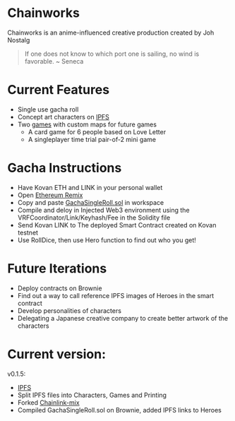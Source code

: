 # Chainworks
Chainworks is an anime-influenced creative production created by Joh Nostalg

> If one does not know to which port one is sailing, no wind is favorable. ~ Seneca

# Current Features
- Single use gacha roll
- Concept art characters on [IPFS](https://ipfs.io/ipfs/QmZAMCQxjeSu2JH1n6DtDXXm3zJJ82t7HCxCSWq5XwQwvq)
- Two [games](https://ipfs.io/ipfs/QmbPAhB2Q7YypR5aGVSdY1FsTMZpgB8J5wLUnViU62J8xc) with custom maps for future games
  - A card game for 6 people based on Love Letter
  - A singleplayer time trial pair-of-2 mini game 

# Gacha Instructions
- Have Kovan ETH and LINK in your personal wallet
- Open [Ethereum Remix](https://remix.ethereum.org/)
- Copy and paste [GachaSingleRoll.sol](https://github.com/JohNostalg/Chainworks/blob/main/contracts/GachaSingleRoll.sol) in workspace 
- Compile and deloy in Injected Web3 environment using the VRFCoordinator/Link/Keyhash/Fee in the Solidity file
- Send Kovan LINK to The deployed Smart Contract created on Kovan testnet
- Use RollDice, then use Hero function to find out who you get!

# Future Iterations
- Deploy contracts on Brownie
- Find out a way to call reference IPFS images of Heroes in the smart contract
- Develop personalities of characters
- Delegating a Japanese creative company to create better artwork of the characters

# Current version:
v0.1.5:
- [IPFS](https://ipfs.io/ipfs/QmVi6qhxheXhURa87KCAVpX3WaJJuDqDu4UWugcxeAhtgA)
- Split IPFS files into Characters, Games and Printing 
- Forked [Chainlink-mix](https://github.com/smartcontractkit/chainlink-mix) 
- Compiled GachaSingleRoll.sol on Brownie, added IPFS links to Heroes 
